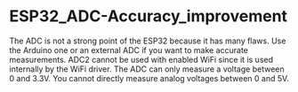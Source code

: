 # ESP32_ADC-Accuracy_improvement

The ADC is not a strong point of the ESP32 because it has many flaws. Use the Arduino one or an external ADC if you want to make accurate measurements.
ADC2 cannot be used with enabled WiFi since it is used internally by the WiFi driver.
The ADC can only measure a voltage between 0 and 3.3V. You cannot directly measure analog voltages between 0 and 5V.
